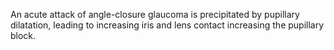 An acute attack of angle-closure glaucoma is precipitated by pupillary dilatation, leading to increasing iris and lens contact increasing the pupillary block.